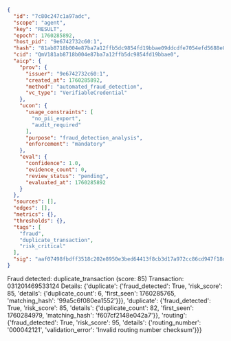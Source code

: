 ```json
{
  "id": "7c80c247c1a97adc",
  "scope": "agent",
  "key": "RESULT",
  "epoch": 1760285892,
  "host_pid": "9e6742732c60:1",
  "hash": "81ab8718b004e87ba7a12ffb5dc9854fd19bbae09ddcdfe7054efd5688e0f6ad",
  "cid": "QmV181ab8718b004e87ba7a12ffb5dc9854fd19bbae0",
  "aicp": {
    "prov": {
      "issuer": "9e6742732c60:1",
      "created_at": 1760285892,
      "method": "automated_fraud_detection",
      "vc_type": "VerifiableCredential"
    },
    "ucon": {
      "usage_constraints": [
        "no_pii_export",
        "audit_required"
      ],
      "purpose": "fraud_detection_analysis",
      "enforcement": "mandatory"
    },
    "eval": {
      "confidence": 1.0,
      "evidence_count": 0,
      "review_status": "pending",
      "evaluated_at": 1760285892
    }
  },
  "sources": [],
  "edges": [],
  "metrics": {},
  "thresholds": {},
  "tags": [
    "fraud",
    "duplicate_transaction",
    "risk_critical"
  ],
  "sig": "aaf07498fbdff3518c202e8950e3bed64413f8cb3d17a972cc86cd947f18d76c"
}
```

Fraud detected: duplicate_transaction (score: 85)
Transaction: 031201469533124
Details: {'duplicate': {'fraud_detected': True, 'risk_score': 85, 'details': {'duplicate_count': 6, 'first_seen': 1760285765, 'matching_hash': '99a5c6f080ea1552'}}}, 'duplicate': {'fraud_detected': True, 'risk_score': 85, 'details': {'duplicate_count': 82, 'first_seen': 1760284979, 'matching_hash': 'f607cf2148e042a7'}}, 'routing': {'fraud_detected': True, 'risk_score': 95, 'details': {'routing_number': '000042121', 'validation_error': 'Invalid routing number checksum'}}}